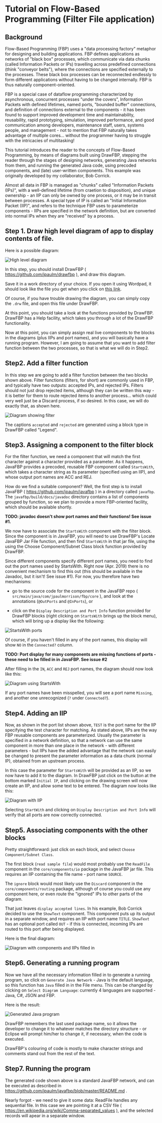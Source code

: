 # Tutorial on Flow-Based Programming (Filter File application)

## Background

Flow-Based Programming (FBP) uses a "data processing factory" metaphor for designing and building applications. FBP defines applications as networks of "black box" processes, which communicate via data chunks (called Information Packets or IPs) travelling across predefined connections (think "conveyor belts"), where the connections are specified externally to the processes. These black box processes can be reconnected endlessly to form different applications without having to be changed internally. FBP is thus naturally component-oriented.

FBP is a special case of dataflow programming characterized by asynchronous, concurrent processes "under the covers", Information Packets with defined lifetimes, named ports, "bounded buffer" connections, and definition of connections external to the components - it has been found to support improved development time and maintainability, reusability, rapid prototyping, simulation, improved performance, and good communication among developers, maintenance staff, users, systems people, and management - not to mention that FBP naturally takes advantage of multiple cores... without the programmer having to struggle with the intricacies of multitasking!

This tutorial introduces the reader to the concepts of Flow-Based Programming, by means of diagrams built using DrawFBP, stepping the reader through the stages of designing networks, generating Java networks from them, and running the generated Java code, using precoded components, and (late) user-written components.  This example was originally developed by my collaborator, Bob Corrick.

Almost all data in FBP is managed as "chunks" called "Information Packets (IPs)", with a well-defined lifetime (from craetion to disposition), and unique ownership - an IIP can only be owned by one process, or it may be in transit between processes.  A special type of IP is called an "Initial Information Packet (IIP)", and refers to the technique FBP uses to parameterize components - IIPs are specified in the network definition, but are converted into normal IPs when they are "received" by a process. 


## Step 1.  Draw high level diagram of app to display contents of file. 

Here is a possible diagram:

![High level diagram](docs/Step1.png)

In this step, you should install DrawFBP ( https://github.com/jpaulm/drawfbp ), and draw this diagram.

Save it in a work directory of your choice.  If you open it using Wordpad, it should look like the file you get when you click on [this link](docs/Step1.drw).

Of course, if you have trouble drawing the diagram, you can simply copy the `.drw` file, and open this file under DrawFBP.

At this point, you should take a look at the functions provided by DrawFBP.  DrawFBP has a Help facility, which takes you through a lot of the DrawFBP functionality.

Now at this point, you can simply assign real live components to the blocks in the diagrams (plus IIPs and port names), and you will basically have a running program.  However, I am going to assume that you want to add filter function between the two processes, so that is what we will do in Step2.

## Step2. Add a filter function 

In this step we are going to add a filter function between the two blocks shown above.  Filter functions (filters, for short) are commonly used in FBP, and typically have two outputs: accepted IPs, and rejected IPs.  Filters should not just drop rejected items, although they can be written this way - it is better for them to route rejected items to another process... which could very well just be a Discard process, if so desired.  In this case, we will do exactly that, as shown here.

![Diagram showing filter](docs/Step2.png)

The captions `accepted` and `rejected` are generated using a block type in DrawFBP called "Legend".

## Step3. Assigning a component to the filter block

For the filter function, we need a component that will match the first character against a character provided as a parameter. As it happens, JavaFBP provides a precoded, reusable FBP component called `StartsWith`, which takes a character string as its parameter (specified using an IIP), and whose output port names are ACC and REJ.  

How do we find a suitable component?  Well, the first step is to install JavaFBP ( https://github.com/jpaulm/javafbp ) in a directory called `javafbp`.  The `javafbp/build/docs/javadoc` directory contains a list of components grouped by function, so we plan to provide a more FBP-oriented facility, which should be available shortly. 

**TODO: javadoc doesn't show port names and their functions! See issue #1.**

We now have to associate the `StartsWith` component with the filter block.  Since the component is in JavaFBP, you will need to use DrawFBP's Locate JavaFBP Jar File function, and then find `StartsWith` in that jar file, using the using the Choose Component/Subnet Class block function provided by DrawFBP. 

Since different components specify different port names, you need to find out the port names used by StartsWith.  Right now (Apr. 2019) there is no convenient mechanism to find this out (this should be available in the Javadoc, but it isn't! See issue #1). For now, you therefore have two mechanisms:

- go to the source code for the component in the JavaFBP repo ( `src/main/java/com/jpaulmorrison/fbp/core` ), and look at the annotations (`@OutPorts` and `@InPorts`), or 

- click on the `Display Description and Port Info` function provided for DrawFBP blocks (right clicking on `StartsWith` brings up the block menu), which will bring up a display like the following:

![StartsWith ports](docs/StartsWith.png)

Of course, if you haven't filled in any of the port names, this display will show `NO` in the `Connected?` column.

**TODO: Port display for many components are missing functions of ports - these need to be filled in in JavaFBP.  See issue #2**

After filling in the `IN`, `ACC` and `REJ` port names, the diagram should now look like this:

![Diagram using StartsWith](docs/Step3.png)

If any port names have been misspelled, you will see a port name `Missing`, and another one unrecognized (`?` under `Connected?`).

## Step4.  Adding an IIP

Now, as shown in the port list shown above, `TEST` is the port name for the IIP specifying the test character for matching. As stated above, IIPs are the way FBP reusable components are parameterized.  Usually the parameter is specified in a network definition, so that a network can use the same component in more than one place in the network - with different parameters - but IIPs have the added advantage that the network can easily be changed to present the parameter information as a data chunk (normal IP), obtained from an upstream process.

In this case the parameter for `StartsWith` will be provided as an IIP, so we now have to add it to the diagram.  In DrawFBP just click on the button at the bottom marked `Initial IP`, and clicking on the drawing screen will now create an IIP, and allow some text to be entered.  The diagram now looks like this:

![Diagram with IIP](docs/Step4.png)

Selecting `StartWith` and clicking on `Display Description and Port Info` will verify that all ports are now correctly connected.

## Step5.  Associating components with the other blocks

Pretty straightforward: just click on each block, and select `Choose Component/Subnet Class`.  

The first block (`read sample file`) would most probably use the `ReadFile` component in the `core/components/io` package in the JavaFBP jar file.  This requires an IIP containing the file name - port name `SOURCE`.

The `ignore` block would most likely use the `Discard` component in the `core/components/routing` package, although of course you could use any component here, or even route the "ignored" IPs to other parts of the diagram.

That just leaves `display accepted lines`.  In his example, Bob Corrick decided to use the `ShowText` component.  This component puts up its output in a separate window, and requires an IIP with port name `TITLE`.  `ShowText` has an optional port called `OUT` - if this is connected, incoming IPs are routed to this port after being displayed.

Here is the final diagram:

![Diagram with components and IIPs filled in](docs/Step5.png)

## Step6.  Generating a running program

Now we have all the necessary information filled in to generate a running program, so click on `Generate Java Network` - Java is the default language, so this function has `Java` filled in in the File menu. This can be changed by clicking on `Select Diagram Language`: currently 4 languages are supported - Java, C#, JSON and FBP.

Here is the result:

![Generated Java program](docs/Step5_code.png)

DrawFBP remembers the last used package name, so it allows the developer to change it to whatever matches the directory structure - or Eclipse will prompt him/her to change it, if necessary, when the code is executed. 

DrawFBP's colouring of code is mostly to make character strings and comments stand out from the rest of the text.


## Step7.  Running the program

The generated code shown above is a standard JavaFBP network, and can be executed as described in https://github.com/jpaulm/javafbp/blob/master/README.md .

Nearly forgot - we need to give it some data: ReadFile handles any sequential file.  In this case we are pointing it at a CSV file ( https://en.wikipedia.org/wiki/Comma-separated_values ), and the selected records will apear in a separate window. 


